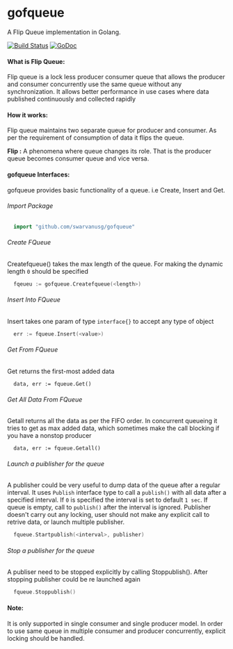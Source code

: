 # gofqueue
A Flip Queue implementation in Golang.

[![Build Status](https://travis-ci.org/s8sg/gofqueue.svg?branch=master)](https://travis-ci.org/s8sg/gofqueue)
[![GoDoc](https://img.shields.io/badge/api-Godoc-blue.svg?style=flat-square)](https://godoc.org/github.com/swarvanusg/gofqueue)


#### What is Flip Queue:
Flip queue is a lock less producer consumer queue that allows the producer and consumer concurrently use the same queue without any synchronization. It allows better performance in use cases where data published continuously and collected rapidly

#### How it works:
Flip queue maintains two separate queue for producer and consumer. As per the requirement of consumption of data it flips the queue.

**Flip :** A phenomena where queue changes its role. That is the producer queue becomes consumer queue and vice versa. 

#### gofqueue Interfaces:
gofqueue provides basic functionality of a queue. i.e Create, Insert and Get. 

###### Import Package
```go
  import "github.com/swarvanusg/gofqueue"
```
###### Create FQueue
Createfqueue() takes the max length of the queue. For making the dynamic length ```0``` should be specified 
```go
  fqeueu := gofqueue.Createfqueue(<length>)
```
###### Insert Into FQueue
Insert takes one param of type ```interface{}``` to accept any type of object
```go
  err := fqueue.Insert(<value>)
```
###### Get From FQueue
Get returns the first-most added data
```gp
  data, err := fqueue.Get()
```
###### Get All Data From FQueue
Getall returns all the data as per the FIFO order. In concurrent queueing it tries to get as max added data, which sometimes make the call blocking if you have a nonstop producer
```gp
  data, err := fqueue.Getall()
```
###### Launch a puiblisher for the queue
A publisher could be very useful to dump data of the queue after a regular interval. It uses ```Publish``` interface type to call a ```publish()``` with all data after a specified interval. If ```0``` is specified the interval is set to default ```1 sec```. If queue is empty, call to ```publish()``` after the interval is ignored. Publisher doesn't carry out any locking, user should not make any explicit call to retrive data, or launch multiple publisher. 
```go
  fqueue.Startpublish(<interval>, publisher)
```
###### Stop a publisher for the queue
A publiser need to be stopped explicitly by calling Stoppublish(). After stopping publisher could be re launched again
```go
  fqueue.Stoppublish()
```

#### Note:
It is only supported in single consumer and single producer model. In order to use same queue in multiple consumer and producer concurrently, explicit locking should be handled.
